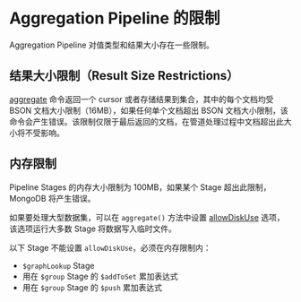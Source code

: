 # Aggregation Pipeline 的限制

Aggregation Pipeline 对值类型和结果大小存在一些限制。

## 结果大小限制（Result Size Restrictions）

[aggregate](https://docs.mongodb.com/v4.0/reference/command/aggregate/#dbcmd.aggregate) 命令返回一个 cursor 或者存储结果到集合，其中的每个文档均受 BSON 文档大小限制（16MB），如果任何单个文档超出 BSON 文档大小限制，该命令会产生错误。该限制仅限于最后返回的文档，在管道处理过程中文档超出此大小将不受影响。

## 内存限制

Pipeline Stages 的内存大小限制为 100MB，如果某个 Stage 超出此限制，MongoDB 将产生错误。

如果要处理大型数据集，可以在 `aggregate()` 方法中设置 [allowDiskUse][allowdiskuse] 选项，该选项运行大多数 Stage 将数据写入临时文件。

[allowdiskuse]: https://docs.mongodb.com/v4.0/reference/method/db.collection.aggregate/#method-aggregate-allowdiskuse

以下 Stage 不能设置 `allowDiskUse`，必须在内存限制内：

* `$graphLookup` Stage
* 用在 `$group` Stage 的 `$addToSet` 累加表达式
* 用在 `$group` Stage 的 `$push` 累加表达式
